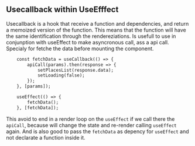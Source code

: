## Usecallback within UseEfffect

Usecallback is a hook that receive a function and dependencies, and return a memoized version of the function.
This means that the function will have the same identification through the rendereziations.
Is usefull to use in conjunption with useEffect to make asyncronous call, ass a api call.
Specialy for fetche the data before mounting the component.

```html
    const fetchData = useCallback(() => {
        apiCall(params).then(response => {
            setPlacesList(response.data);
            setLoading(false);
        });
    }, [params]);

    useEffect(() => {
        fetchData();
    }, [fetchData]);
```

This avoid to end in a render loop on the `useEffect` if we call there the `apiCall`,
because will change the state and re-render calling `useEffect` again.
And is also good to pass the `fetchData` as depency for `useEffect` and not declarate a function inside it.
